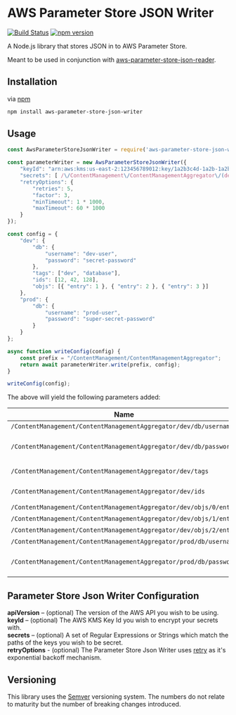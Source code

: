 # AWS Parameter Store JSON Writer

[![Build Status](https://travis-ci.org/MattLloyd101/aws-parameter-store-json-writer.svg?branch=master)](https://travis-ci.org/MattLloyd101/aws-parameter-store-json-writer)
[![npm version](https://badge.fury.io/js/aws-parameter-store-json-writer.svg)](https://badge.fury.io/js/aws-parameter-store-json-writer)

A Node.js library that stores JSON in to AWS Parameter Store.

Meant to be used in conjunction with [aws-parameter-store-json-reader](https://github.com/MattLloyd101/aws-parameter-store-json-reader).

## Installation

via [npm](https://github.com/npm/npm)

```bash
npm install aws-parameter-store-json-writer
```

## Usage

```javascript
const AwsParameterStoreJsonWriter = require('aws-parameter-store-json-writer');

const parameterWriter = new AwsParameterStoreJsonWriter({
	"keyId": "arn:aws:kms:us-east-2:123456789012:key/1a2b3c4d-1a2b-1a2b-1a2b-1a2b3c4d5e",
	"secrets": [ /\/ContentManagement\/ContentManagementAggregator\/(dev|prod)\/db\/password/ ],
	"retryOptions": {
		"retries": 5,
		"factor": 3,
		"minTimeout": 1 * 1000,
		"maxTimeout": 60 * 1000
	}
});

const config = {
	"dev": {
		"db": {
			"username": "dev-user",
			"password": "secret-password"
		},
		"tags": ["dev", "database"],
		"ids": [12, 42, 128],
		"objs": [{ "entry": 1 }, { "entry": 2 }, { "entry": 3 }]
	},
	"prod": {
		"db": {
			"username": "prod-user",
			"password": "super-secret-password"
		}
	}
};

async function writeConfig(config) {
	const prefix = "/ContentManagement/ContentManagementAggregator";
	return await parameterWriter.write(prefix, config);
}

writeConfig(config);
```

The above will yield the following parameters added:

| Name | Type | Key ID | Value |
| ---- | ---- | ------ | ----- |
| `/ContentManagement/ContentManagementAggregator/dev/db/username` | String | - | dev-user |
| `/ContentManagement/ContentManagementAggregator/dev/db/password` | SecureString | arn:aws:kms:us-east-2:123456789012:key/1a2b3c4d-1a2b-1a2b-1a2b-1a2b3c4d5e | secret-password |
| `/ContentManagement/ContentManagementAggregator/dev/tags` | StringList | - | "dev", "database" |
| `/ContentManagement/ContentManagementAggregator/dev/ids` | StringList | - | "12", "42", "128" |
| `/ContentManagement/ContentManagementAggregator/dev/objs/0/entry` | String | - | "1" |
| `/ContentManagement/ContentManagementAggregator/dev/objs/1/entry` | String | - | "2" |
| `/ContentManagement/ContentManagementAggregator/dev/objs/2/entry` | String | - | "3" |
| `/ContentManagement/ContentManagementAggregator/prod/db/username` | String | - | prod-user |
| `/ContentManagement/ContentManagementAggregator/prod/db/password` | SecureString | arn:aws:kms:us-east-2:123456789012:key/1a2b3c4d-1a2b-1a2b-1a2b-1a2b3c4d5e | super-secret-password |

## Parameter Store Json Writer Configuration

**apiVersion** – (optional) The version of the AWS API you wish to be using.
**keyId** – (optional) The AWS KMS Key Id you wish to encrypt your secrets with.  
**secrets** – (optional) A set of Regular Expressions or Strings which match the paths of the keys you wish to be secret.  
**retryOptions** - (optional) The Parameter Store Json Writer uses [retry](https://github.com/tim-kos/node-retry) as it's exponential backoff mechanism.

## Versioning

This library uses the [Semver](https://semver.org/) versioning system. The numbers do not relate to maturity but the number of breaking changes introduced.
